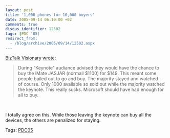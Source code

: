 ```yaml
---
layout: post
title: '1,000 phones for 10,000 buyers'
date: 2005-09-14 06:10:00 +02
comments: true
disqus_identifier: 12502
tags: [PDC '05]
redirect_from:
  - /blog/archive/2005/09/14/12502.aspx
---
```


[BizTalk Visionary](http://geekswithblogs.net/ajames/) [wrote](http://geekswithblogs.net/ajames/archive/2005/09/13/53697.aspx):

> During “Keynote" audiance advised they would have the chance to buy the iMate JASJAR (normall $1100) for $149. This meant some people bailed out to go and buy. The majority stayed and watched - of course. Only 1000 available so sold out while the majority watched the keynote. This really sucks. Microsoft should have had enough for all to buy.

 

I totally agree on this. While those leaving the keynote can buy all the devices, the others are penalized for staying.

Tags: [PDC05](http://channel9.msdn.com/tags/pdc05)

